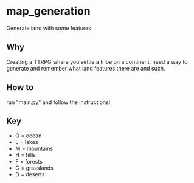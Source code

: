 # map_generation

Generate land with some features

## Why

Creating a TTRPG where you settle a tribe on a continent, need a way to generate and remember what land features there are and such.

## How to

run "main.py" and follow the instructions!

## Key

- O = ocean
- L = lakes
- M = mountains
- H = hills
- F = forests
- G = grasslands
- D = deserts
